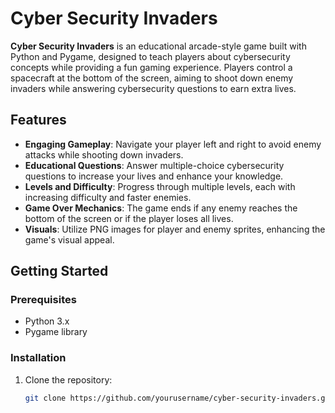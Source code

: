# Cyber Security Invaders

**Cyber Security Invaders** is an educational arcade-style game built with Python and Pygame, designed to teach players about cybersecurity concepts while providing a fun gaming experience. Players control a spacecraft at the bottom of the screen, aiming to shoot down enemy invaders while answering cybersecurity questions to earn extra lives.

## Features

- **Engaging Gameplay**: Navigate your player left and right to avoid enemy attacks while shooting down invaders.
- **Educational Questions**: Answer multiple-choice cybersecurity questions to increase your lives and enhance your knowledge.
- **Levels and Difficulty**: Progress through multiple levels, each with increasing difficulty and faster enemies.
- **Game Over Mechanics**: The game ends if any enemy reaches the bottom of the screen or if the player loses all lives.
- **Visuals**: Utilize PNG images for player and enemy sprites, enhancing the game's visual appeal.

## Getting Started

### Prerequisites

- Python 3.x
- Pygame library

### Installation

1. Clone the repository:
   ```bash
   git clone https://github.com/yourusername/cyber-security-invaders.git
